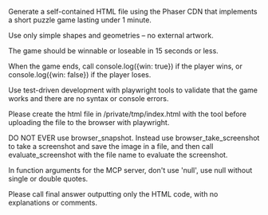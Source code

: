 Generate a self-contained HTML file using the Phaser CDN that implements a short puzzle game lasting under 1 minute.

Use only simple shapes and geometries – no external artwork.

The game should be winnable or loseable in 15 seconds or less.

When the game ends, call console.log({win: true}) if the player wins, or console.log({win: false}) if the player loses.

Use test-driven development with playwright tools to validate that the game works and there are no syntax or console errors.

Please create the html file in /private/tmp/index.html with the tool before uploading the file to the browser with playwright.

DO NOT EVER use browser_snapshot.
Instead use browser_take_screenshot to take a screenshot and save the image in a file, and then call evaluate_screenshot with the file name to evaluate the screenshot.

In function arguments for the MCP server, don't use 'null', use null without single or double quotes.

Please call final answer outputting only the HTML code, with no explanations or comments.